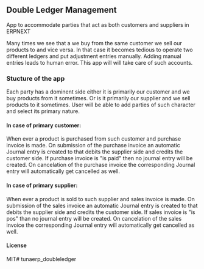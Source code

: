 ## Double Ledger Management

App to accommodate parties that act as both customers and suppliers in ERPNEXT

Many times we see that a we buy from the same customer we sell our products to and vice versa. In that case it becomes tedious to operate two different ledgers and put adjustment entries manually. Adding manual entries leads to human error. This app will will take care of such accounts. 

### Stucture of the app
Each party has a dominent side either it is primarily our customer and we buy products from it sometimes. Or is it primarily our supplier and we sell products to it sometimes. User will be able to add parties of such character and select its primary nature. 

#### In case of primary customer:  
When ever a product is purchased from such customer and purchase invoice is made. On submission of the purchase invoice an automatic Journal entry is created to that debits the supplier side and credits the customer side. If purchase invoice is "is paid" then no journal entry will be created. On cancelation of the purchase invoice the corresponding Journal entry will automatically get cancelled as well.  

#### In case of primary supplier:
When ever a product is sold to such supplier and sales invoice is made. On submission of the sales invoice an automatic Journal entry is created to that debits the supplier side and credits the customer side. If sales invoice is "is pos" than no journal entry will be created. On cancelation of the sales invoice the corresponding Journal entry will automatically get cancelled as well. 

#### License

MIT# tunaerp_doubleledger
